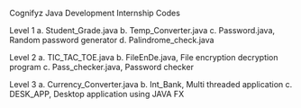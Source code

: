 Cognifyz Java Development Internship Codes

Level 1
a. Student_Grade.java
b. Temp_Converter.java
c. Password.java, Random password generator
d. Palindrome_check.java

Level 2
a. TIC_TAC_TOE.java
b. FileEnDe.java, File encryption decryption program
c. Pass_checker.java, Password checker

Level 3
a. Currency_Converter.java
b. Int_Bank, Multi threaded application
c. DESK_APP, Desktop application using JAVA FX
